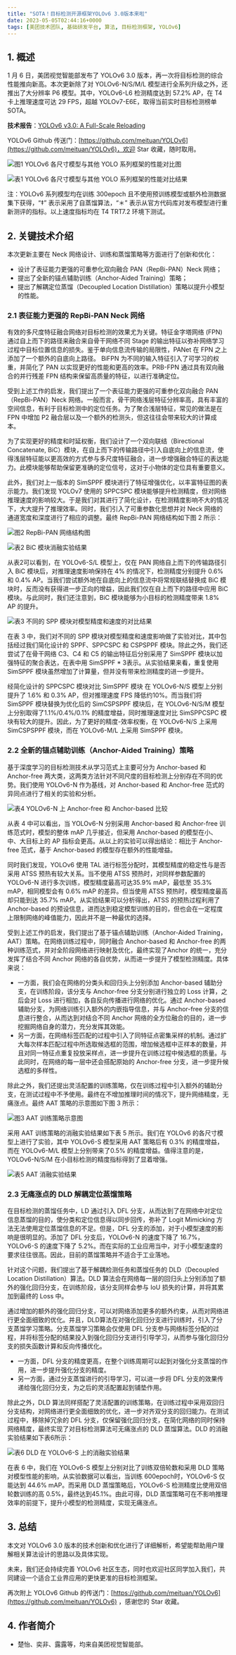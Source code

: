 ```yaml
---
title: "SOTA！目标检测开源框架YOLOv6 3.0版本来啦"
date: 2023-05-05T02:44:16+0000
tags: [美团技术团队, 基础研发平台, 算法, 目标检测框架, YOLOv6]
---
```


## 1. 概述


1 月 6 日，美团视觉智能部发布了 YOLOv6 3.0 版本，再一次将目标检测的综合性能推向新高。本次更新除了对 YOLOv6\-N/S/M/L 模型进行全系列升级之外，还推出了大分辨率 P6 模型。其中，YOLOv6\-L6 检测精度达到 57.2% AP，在 T4 卡上推理速度可达 29 FPS，超越 YOLOv7\-E6E，取得当前实时目标检测榜单 SOTA。



**技术报告**：[YOLOv6 v3.0: A Full\-Scale Reloading](https://arxiv.org/pdf/2301.05586.pdf)



YOLOv6 Github 传送门：[https://github.com/meituan/YOLOv6](https://github.com/meituan/YOLOv6)，欢迎 Star 收藏，随时取用。



![图1 YOLOv6 各尺寸模型与其他 YOLO 系列框架的性能对比图](https://p0.meituan.net/travelcube/ba78bfb36b9b8ec4550c9094f85e96fb320411.png)



![表1 YOLOv6 各尺寸模型与其他 YOLO 系列框架的性能对比结果](https://p0.meituan.net/travelcube/f76e8683aaa8d8075c96d28a37f329cd389470.png)



注：YOLOv6 系列模型均在训练 300epoch 且不使用预训练模型或额外检测数据集下获得，“‡” 表示采用了自蒸馏算法，“＊” 表示从官方代码库对发布模型进行重新测评的指标。以上速度指标均在 T4 TRT7.2 环境下测试。



## 2. 关键技术介绍


本次更新主要在 Neck 网络设计、训练和蒸馏策略等方面进行了创新和优化：



* 设计了表征能力更强的可重参化双向融合 PAN（RepBi\-PAN）Neck 网络；
* 提出了全新的锚点辅助训练（Anchor\-Aided Training）策略；
* 提出了解耦定位蒸馏（Decoupled Location Distillation）策略以提升小模型的性能。


### 2.1 表征能力更强的 RepBi\-PAN Neck 网络


有效的多尺度特征融合网络对目标检测的效果尤为关键。特征金字塔网络 \(FPN\) 通过自上而下的路径来融合来自骨干网络不同 Stage 的输出特征以弥补网络学习过程中目标位置信息的损失。鉴于单向信息流传输的局限性，PANet 在 FPN 之上添加了一个额外的自底向上路径。 BiFPN 为不同的输入特征引入了可学习的权重，并简化了 PAN 以实现更好的性能和更高的效率。PRB\-FPN 通过具有双向融合的并行残差 FPN 结构来保留高质量的特征，以进行准确定位。



受到上述工作的启发，我们提出了一个表征能力更强的可重参化双向融合 PAN（RepBi\-PAN）Neck 网络。一般而言，骨干网络浅层特征分辨率高，具有丰富的空间信息，有利于目标检测中的定位任务。为了聚合浅层特征，常见的做法是在 FPN 中增加 P2 融合层以及一个额外的检测头，但这往往会带来较大的计算成本。



为了实现更好的精度和时延权衡，我们设计了一个双向联结（Birectional Concatenate, BiC）模块，在自上而下的传输路径中引入自底向上的信息流，使得浅层特征能以更高效的方式参与多尺度特征融合，进一步增强融合特征的表达能力。此模块能够帮助保留更准确的定位信号，这对于小物体的定位具有重要意义。



此外，我们对上一版本的 SimSPPF 模块进行了特征增强优化，以丰富特征图的表示能力。我们发现 YOLOv7 使用的 SPPCSPC 模块能够提升检测精度，但对网络推理速度的影响较大。于是我们对其进行了简化设计，在检测精度影响不大的情况下，大大提升了推理效率。同时，我们引入了可重参数化思想并对 Neck 网络的通道宽度和深度进行了相应的调整。最终 RepBi\-PAN 网络结构如下图 2 所示：



![图2 RepBi-PAN 网络结构图](https://p0.meituan.net/travelcube/4b150118e7d3eab52e7968034851b6db164760.jpg)



![表2 BiC 模块消融实验结果](https://p0.meituan.net/travelcube/df998edd1295472396321994c4c0f12d53597.png)



从表2可以看到，在 YOLOv6\-S/L 模型上，仅在 PAN 网络自上而下的传输路径引入 BiC 模块后，对推理速度影响保持在 4% 的情况下，检测精度分别提升 0.6% 和 0.4% AP。当我们尝试额外地在自底向上的信息流中将常规联结替换成 BiC 模块时，反而没有获得进一步正向的增益，因此我们仅在自上而下的路径中应用 BiC 模块。与此同时，我们还注意到，BiC 模块能够为小目标的检测精度带来 1.8% AP 的提升。



![表3 不同的 SPP 模块对模型精度和速度的对比结果](https://p1.meituan.net/travelcube/3a79df9fd71ba97fcda4f781b22b1023110518.png)



在表 3 中，我们对不同的 SPP 模块对模型精度和速度影响做了实验对比，其中包括经过我们简化设计的 SPPF、SPPCSPC 和 CSPSPPF 模块。除此之外，我们还尝试了在骨干网络 C3、C4 和 C5 的输出特征后分别采用了 SimSPPF 模块以加强特征的聚合表达，在表中用 SimSPPF \* 3表示。从实验结果来看，重复使用 SimSPPF 模块虽然增加了计算量，但并没有带来检测精度的进一步提升。



经简化设计的 SPPCSPC 模块对比 SimSPPF 模块 在 YOLOv6\-N/S 模型上分别提升了 1.6% 和 0.3% AP，但对推理速度 FPS 降低约10%。而当我们将 SimSPPF 模块替换为优化后的 SimCSPSPPF 模块后，在 YOLOv6\-N/S/M 模型上分别取得了1.1%/0.4%/0.1% 的精度增益，同时推理速度对比 SimSPPCSPC 模块有较大的提升。因此，为了更好的精度\-效率权衡，在 YOLOv6\-N/S 上采用 SimCSPSPPF 模块，而在 YOLOv6\-M/L 上采用 SimSPPF 模块。



### 2.2 全新的锚点辅助训练（Anchor\-Aided Training）策略


基于深度学习的目标检测技术从学习范式上主要可分为 Anchor\-based 和 Anchor\-free 两大类，这两类方法针对不同尺度的目标检测上分别存在不同的优势。我们使用 YOLOv6\-N 作为基线，对 Anchor\-based 和 Anchor\-free 范式的异同点进行了相关的实验和分析。



![表4 YOLOv6-N 上 Anchor-free 和 Anchor-based 比较](https://p0.meituan.net/travelcube/736dfc00407902f5c73b118c35b4b11719496.png)



从表 4 中可以看出，当 YOLOv6\-N 分别采用 Anchor\-based 和 Anchor\-free 训练范式时，模型的整体 mAP 几乎接近，但采用 Anchor\-based 的模型在小、中、大目标上的 AP 指标会更高。从以上的实验可以得出结论：相比于 Anchor\-free 范式，基于 Anchor\-based 的模型存在额外的性能增益。



同时我们发现，YOLOv6 使用 TAL 进行标签分配时，其模型精度的稳定性与是否采用 ATSS 预热有较大关系。当不使用 ATSS 预热时，对同样参数配置的 YOLOv6\-N 进行多次训练，模型精度最高可达35.9% mAP，最低至 35.3% mAP，相同模型会有 0.6% mAP 的差异。但当使用 ATSS 预热时，模型精度最高却只能到达 35.7% mAP。从实验结果可以分析得出，ATSS 的预热过程利用了 Anchor\-based 的预设信息，进而达到稳定模型训练的目的，但也会在一定程度上限制网络的峰值能力，因此并不是一种最优的选择。



受到上述工作的启发，我们提出了基于锚点辅助训练（Anchor\-Aided Training，AAT）策略。在网络训练过程中，同时融合 Anchor\-based 和 Anchor\-free 的两种训练范式，并对全阶段网络进行映射及优化，最终实现了Anchor 的统一，充分发挥了结合不同 Anchor 网络的各自优势，从而进一步提升了模型检测精度。具体来说：



* 一方面，我们会在网络的分类头和回归头上分别添加 Anchor\-based 辅助分支，在训练阶段，该分支与 Anchor\-free 分支分别进行独立的 Loss 计算，之后会对 Loss 进行相加，各自反向传播进行网络的优化。通过 Anchor\-based 辅助分支，为网络训练引入额外的内嵌指导信息，并与 Anchor\-free 分支的信息进行整合，从而达到对结合不同 Anchor 网络的全方位融合的目的，进一步挖掘网络自身的潜力，充分发挥其效能。
* 另一方面，在网络标签匹配的过程中引入了同特征点密集采样的机制。通过扩大每次样本匹配过程中所选取候选框的范围，增加候选框中正样本的数量，并且对同一特征点重复投放采样点，进一步提升在训练过程中候选框的质量。与此同时，在网络的每一层中还会搭配原始的 Anchor\-free 分支，进一步提升候选框的多样性。


除此之外，我们还提出灵活配置的训练策略，仅在训练过程中引入额外的辅助分支，在测试过程中不予使用。最终在不增加推理时间的情况下，提升网络精度，无痛涨点。最终 AAT 策略的示意图如下图 3 所示：



![图3 AAT 训练策略示意图](https://p1.meituan.net/travelcube/3cc9299853f0ef19a0a4f3b520d381905231661.jpg)



采用 AAT 训练策略的消融实验结果如下表 5 所示。我们在 YOLOv6 的各尺寸模型上进行了实验，其中 YOLOv6\-S 模型采用 AAT 策略后有 0.3% 的精度增益，而在 YOLOv6\-M/L 模型上分别带来了0.5% 的精度增益。值得注意的是，YOLOv6\-N/S/M 在小目标检测的精度指标得到了显着增强。



![表5 AAT 消融实验结果](https://p0.meituan.net/travelcube/0242abeba2c77cf945b3fbfcf11ddd4775788.png)



### 2.3 无痛涨点的 DLD 解耦定位蒸馏策略


在目标检测的蒸馏任务中，LD 通过引入 DFL 分支，从而达到了在网络中对定位信息蒸馏的目的，使分类和定位信息得以同步回传，弥补了 Logit Mimicking 方法无法使用定位蒸馏信息的不足。但是，DFL 分支的添加，对于小模型速度的影响是很明显的。添加了 DFL 分支后，YOLOv6\-N 的速度下降了 16.7%，YOLOv6\-S 的速度下降了 5.2%。而在实际的工业应用当中，对于小模型速度的要求往往很高。因此，目前的蒸馏策略并不适合于工业落地。



针对这个问题，我们提出了基于解耦检测任务和蒸馏任务的 DLD（Decoupled Location Distillation）算法。DLD 算法会在网络每一层的回归头上分别添加了额外的强化回归分支，在训练阶段，该分支同样会参与 IoU 损失的计算，并将其累加到最终的 Loss 中。



通过增加的额外的强化回归分支，可以对网络添加更多的额外约束，从而对网络进行更全面细致的优化。并且，DLD算法在对强化回归分支进行训练时，引入了分支蒸馏学习策略。分支蒸馏学习策略会仅使用 DFL 分支参与网络标签分配的过程，并将标签分配的结果投入到强化回归分支进行引导学习，从而参与强化回归分支的损失函数计算和反向传播优化。



* 一方面，DFL 分支的精度更高，在整个训练周期可以起到对强化分支蒸馏的作用，进一步提升强化分支的精度。
* 另一方面，通过分支蒸馏进行的引导学习，可以进一步将 DFL 分支的效果传递给强化回归分支，为之后的灵活配置起到铺垫作用。


除此之外，DLD 算法同样搭配了灵活配置的训练策略，在训练过程中采用双回归分支结构，对网络进行更全面细致的优化，进一步对齐双分支的回归能力。在测试过程中，移除掉冗余的 DFL 分支，仅保留强化回归分支，在简化网络的同时保持网络精度，最终实现了对目标检测算法可无痛涨点的 DLD 蒸馏算法。DLD 的消融实验结果如下表6所示：



![表6 DLD 在 YOLOv6-S 上的消融实验结果](https://p1.meituan.net/travelcube/be7e2935f79b9fa0d3c4591b21550c9f25497.png)



在表 6 中，我们在 YOLOv6\-S 模型上分别对比了训练双倍轮数和采用 DLD 策略对模型性能的影响，从实验数据可以看出，当训练 600epoch时，YOLOv6\-S 仅能达到 44.6% mAP。而采用 DLD 蒸馏策略后，YOLOv6\-S 检测精度比使用双倍轮数训练的高 0.5%，最终达到45.1%。由此可得，DLD 蒸馏策略可在不影响推理效率的前提下，提升小模型的检测精度，实现无痛涨点。



## 3. 总结


本文对 YOLOv6 3.0 版本的技术创新和优化进行了详细解析，希望能帮助用户理解相关算法设计的思路以及具体实现。



未来，我们还会持续完善 YOLOv6 社区生态，同时也欢迎社区同学加入我们，共同建设一个适合工业界应用的更快更准的目标检测框架。



再次附上 YOLOv6 Github 的传送门：[https://github.com/meituan/YOLOv6](https://github.com/meituan/YOLOv6) ，感谢您的 Star 收藏。



## 4. 作者简介


* 楚怡、奕非、露露等，均来自美团视觉智能部。




